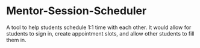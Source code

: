 # Mentor-Session-Scheduler
A tool to help students schedule 1:1 time with each other. It would allow for students to sign in, create appointment slots, and allow other students to fill them in.

